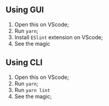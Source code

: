 ## Using GUI

1. Open this on VScode;
2. Run `yarn`;
3. Install `ESlint` extension on VScode;
4. See the magic

## Using CLI

1. Open this on VScode;
2. Run `yarn`;
3. Run `yarn lint`
4. See the magic;
